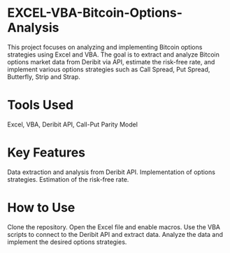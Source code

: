 # EXCEL-VBA-Bitcoin-Options-Analysis
This project focuses on analyzing and implementing Bitcoin options strategies using Excel and VBA. The goal is to extract and analyze Bitcoin options market data from Deribit via API, estimate the risk-free rate, and implement various options strategies such as Call Spread, Put Spread, Butterfly, Strip and Strap.

# Tools Used
Excel, VBA, Deribit API, Call-Put Parity Model

# Key Features
Data extraction and analysis from Deribit API.
Implementation of options strategies.
Estimation of the risk-free rate.

# How to Use
Clone the repository.
Open the Excel file and enable macros.
Use the VBA scripts to connect to the Deribit API and extract data.
Analyze the data and implement the desired options strategies.
